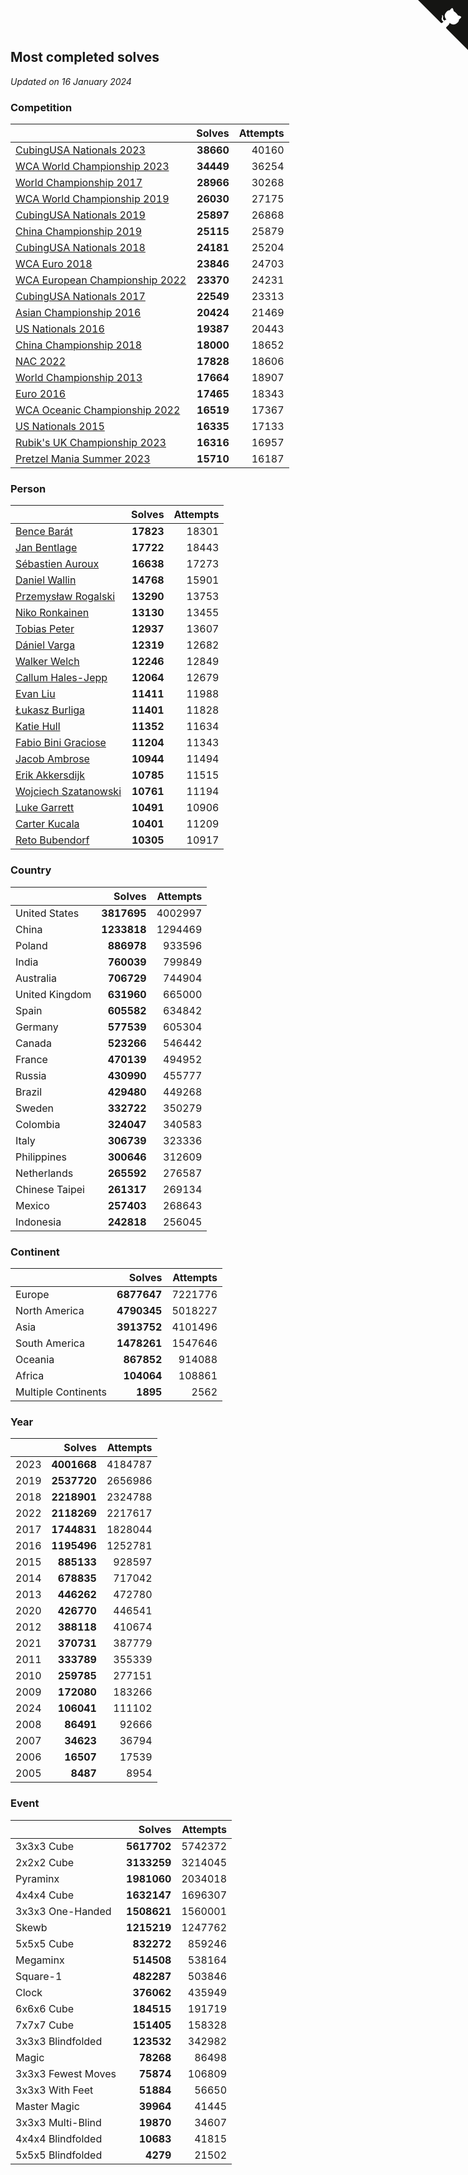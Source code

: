 ## Most completed solves

*Updated on 16 January 2024*


### Competition

|  | Solves | Attempts |
| :--- | ---: | ---: |
| [CubingUSA Nationals 2023](https://www.worldcubeassociation.org/competitions/CubingUSANationals2023) | **38660** | 40160 |
| [WCA World Championship 2023](https://www.worldcubeassociation.org/competitions/WC2023) | **34449** | 36254 |
| [World Championship 2017](https://www.worldcubeassociation.org/competitions/WC2017) | **28966** | 30268 |
| [WCA World Championship 2019](https://www.worldcubeassociation.org/competitions/WC2019) | **26030** | 27175 |
| [CubingUSA Nationals 2019](https://www.worldcubeassociation.org/competitions/CubingUSANationals2019) | **25897** | 26868 |
| [China Championship 2019](https://www.worldcubeassociation.org/competitions/ChinaChampionship2019) | **25115** | 25879 |
| [CubingUSA Nationals 2018](https://www.worldcubeassociation.org/competitions/CubingUSANationals2018) | **24181** | 25204 |
| [WCA Euro 2018](https://www.worldcubeassociation.org/competitions/Euro2018) | **23846** | 24703 |
| [WCA European Championship 2022](https://www.worldcubeassociation.org/competitions/Euro2022) | **23370** | 24231 |
| [CubingUSA Nationals 2017](https://www.worldcubeassociation.org/competitions/CubingUSANationals2017) | **22549** | 23313 |
| [Asian Championship 2016](https://www.worldcubeassociation.org/competitions/AsianChampionship2016) | **20424** | 21469 |
| [US Nationals 2016](https://www.worldcubeassociation.org/competitions/USNationals2016) | **19387** | 20443 |
| [China Championship 2018](https://www.worldcubeassociation.org/competitions/ChinaChampionship2018) | **18000** | 18652 |
| [NAC 2022](https://www.worldcubeassociation.org/competitions/NAC2022) | **17828** | 18606 |
| [World Championship 2013](https://www.worldcubeassociation.org/competitions/WC2013) | **17664** | 18907 |
| [Euro 2016](https://www.worldcubeassociation.org/competitions/Euro2016) | **17465** | 18343 |
| [WCA Oceanic Championship 2022](https://www.worldcubeassociation.org/competitions/OC2022) | **16519** | 17367 |
| [US Nationals 2015](https://www.worldcubeassociation.org/competitions/USNationals2015) | **16335** | 17133 |
| [Rubik's UK Championship 2023](https://www.worldcubeassociation.org/competitions/RubiksUKChampionship2023) | **16316** | 16957 |
| [Pretzel Mania Summer 2023](https://www.worldcubeassociation.org/competitions/PretzelManiaSummer2023) | **15710** | 16187 |

### Person

|  | Solves | Attempts |
| :--- | ---: | ---: |
| [Bence Barát](https://www.worldcubeassociation.org/persons/2008BARA01) | **17823** | 18301 |
| [Jan Bentlage](https://www.worldcubeassociation.org/persons/2010BENT01) | **17722** | 18443 |
| [Sébastien Auroux](https://www.worldcubeassociation.org/persons/2008AURO01) | **16638** | 17273 |
| [Daniel Wallin](https://www.worldcubeassociation.org/persons/2013WALL03) | **14768** | 15901 |
| [Przemysław Rogalski](https://www.worldcubeassociation.org/persons/2013ROGA02) | **13290** | 13753 |
| [Niko Ronkainen](https://www.worldcubeassociation.org/persons/2010RONK01) | **13130** | 13455 |
| [Tobias Peter](https://www.worldcubeassociation.org/persons/2014PETE03) | **12937** | 13607 |
| [Dániel Varga](https://www.worldcubeassociation.org/persons/2008VARG01) | **12319** | 12682 |
| [Walker Welch](https://www.worldcubeassociation.org/persons/2011WELC01) | **12246** | 12849 |
| [Callum Hales-Jepp](https://www.worldcubeassociation.org/persons/2012HALE01) | **12064** | 12679 |
| [Evan Liu](https://www.worldcubeassociation.org/persons/2009LIUE01) | **11411** | 11988 |
| [Łukasz Burliga](https://www.worldcubeassociation.org/persons/2013BURL01) | **11401** | 11828 |
| [Katie Hull](https://www.worldcubeassociation.org/persons/2010HULL01) | **11352** | 11634 |
| [Fabio Bini Graciose](https://www.worldcubeassociation.org/persons/2010GRAC02) | **11204** | 11343 |
| [Jacob Ambrose](https://www.worldcubeassociation.org/persons/2010AMBR01) | **10944** | 11494 |
| [Erik Akkersdijk](https://www.worldcubeassociation.org/persons/2005AKKE01) | **10785** | 11515 |
| [Wojciech Szatanowski](https://www.worldcubeassociation.org/persons/2011SZAT01) | **10761** | 11194 |
| [Luke Garrett](https://www.worldcubeassociation.org/persons/2017GARR05) | **10491** | 10906 |
| [Carter Kucala](https://www.worldcubeassociation.org/persons/2015KUCA01) | **10401** | 11209 |
| [Reto Bubendorf](https://www.worldcubeassociation.org/persons/2012BUBE01) | **10305** | 10917 |

### Country

|  | Solves | Attempts |
| :--- | ---: | ---: |
| United States | **3817695** | 4002997 |
| China | **1233818** | 1294469 |
| Poland | **886978** | 933596 |
| India | **760039** | 799849 |
| Australia | **706729** | 744904 |
| United Kingdom | **631960** | 665000 |
| Spain | **605582** | 634842 |
| Germany | **577539** | 605304 |
| Canada | **523266** | 546442 |
| France | **470139** | 494952 |
| Russia | **430990** | 455777 |
| Brazil | **429480** | 449268 |
| Sweden | **332722** | 350279 |
| Colombia | **324047** | 340583 |
| Italy | **306739** | 323336 |
| Philippines | **300646** | 312609 |
| Netherlands | **265592** | 276587 |
| Chinese Taipei | **261317** | 269134 |
| Mexico | **257403** | 268643 |
| Indonesia | **242818** | 256045 |

### Continent

|  | Solves | Attempts |
| :--- | ---: | ---: |
| Europe | **6877647** | 7221776 |
| North America | **4790345** | 5018227 |
| Asia | **3913752** | 4101496 |
| South America | **1478261** | 1547646 |
| Oceania | **867852** | 914088 |
| Africa | **104064** | 108861 |
| Multiple Continents | **1895** | 2562 |

### Year

|  | Solves | Attempts |
| :--- | ---: | ---: |
| 2023 | **4001668** | 4184787 |
| 2019 | **2537720** | 2656986 |
| 2018 | **2218901** | 2324788 |
| 2022 | **2118269** | 2217617 |
| 2017 | **1744831** | 1828044 |
| 2016 | **1195496** | 1252781 |
| 2015 | **885133** | 928597 |
| 2014 | **678835** | 717042 |
| 2013 | **446262** | 472780 |
| 2020 | **426770** | 446541 |
| 2012 | **388118** | 410674 |
| 2021 | **370731** | 387779 |
| 2011 | **333789** | 355339 |
| 2010 | **259785** | 277151 |
| 2009 | **172080** | 183266 |
| 2024 | **106041** | 111102 |
| 2008 | **86491** | 92666 |
| 2007 | **34623** | 36794 |
| 2006 | **16507** | 17539 |
| 2005 | **8487** | 8954 |

### Event

|  | Solves | Attempts |
| :--- | ---: | ---: |
| 3x3x3 Cube | **5617702** | 5742372 |
| 2x2x2 Cube | **3133259** | 3214045 |
| Pyraminx | **1981060** | 2034018 |
| 4x4x4 Cube | **1632147** | 1696307 |
| 3x3x3 One-Handed | **1508621** | 1560001 |
| Skewb | **1215219** | 1247762 |
| 5x5x5 Cube | **832272** | 859246 |
| Megaminx | **514508** | 538164 |
| Square-1 | **482287** | 503846 |
| Clock | **376062** | 435949 |
| 6x6x6 Cube | **184515** | 191719 |
| 7x7x7 Cube | **151405** | 158328 |
| 3x3x3 Blindfolded | **123532** | 342982 |
| Magic | **78268** | 86498 |
| 3x3x3 Fewest Moves | **75874** | 106809 |
| 3x3x3 With Feet | **51884** | 56650 |
| Master Magic | **39964** | 41445 |
| 3x3x3 Multi-Blind | **19870** | 34607 |
| 4x4x4 Blindfolded | **10683** | 41815 |
| 5x5x5 Blindfolded | **4279** | 21502 |


<a href="https://github.com/jonatanklosko/wca_statistics" class="github-corner" aria-label="View source on Github"><svg width="80" height="80" viewBox="0 0 250 250" style="fill:#151513; color:#fff; position: absolute; top: 0; border: 0; right: 0;" aria-hidden="true"><path d="M0,0 L115,115 L130,115 L142,142 L250,250 L250,0 Z"></path><path d="M128.3,109.0 C113.8,99.7 119.0,89.6 119.0,89.6 C122.0,82.7 120.5,78.6 120.5,78.6 C119.2,72.0 123.4,76.3 123.4,76.3 C127.3,80.9 125.5,87.3 125.5,87.3 C122.9,97.6 130.6,101.9 134.4,103.2" fill="currentColor" style="transform-origin: 130px 106px;" class="octo-arm"></path><path d="M115.0,115.0 C114.9,115.1 118.7,116.5 119.8,115.4 L133.7,101.6 C136.9,99.2 139.9,98.4 142.2,98.6 C133.8,88.0 127.5,74.4 143.8,58.0 C148.5,53.4 154.0,51.2 159.7,51.0 C160.3,49.4 163.2,43.6 171.4,40.1 C171.4,40.1 176.1,42.5 178.8,56.2 C183.1,58.6 187.2,61.8 190.9,65.4 C194.5,69.0 197.7,73.2 200.1,77.6 C213.8,80.2 216.3,84.9 216.3,84.9 C212.7,93.1 206.9,96.0 205.4,96.6 C205.1,102.4 203.0,107.8 198.3,112.5 C181.9,128.9 168.3,122.5 157.7,114.1 C157.9,116.9 156.7,120.9 152.7,124.9 L141.0,136.5 C139.8,137.7 141.6,141.9 141.8,141.8 Z" fill="currentColor" class="octo-body"></path></svg></a><style>.github-corner:hover .octo-arm{animation:octocat-wave 560ms ease-in-out}@keyframes octocat-wave{0%,100%{transform:rotate(0)}20%,60%{transform:rotate(-25deg)}40%,80%{transform:rotate(10deg)}}@media (max-width:500px){.github-corner:hover .octo-arm{animation:none}.github-corner .octo-arm{animation:octocat-wave 560ms ease-in-out}}</style>
